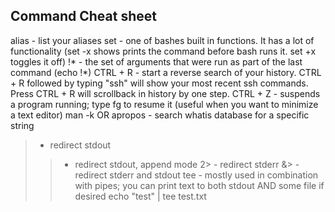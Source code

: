 ## Command Cheat sheet

alias - list your aliases
set - one of bashes built in functions. It has a lot of functionality (set -x shows prints the command before bash runs it. set +x toggles it off)
!* - the set of arguments that were run as part of the last command (echo !*)
CTRL + R - start a reverse search of your history. CTRL + R followed by typing "ssh" will show your most recent ssh commands. Press CTRL + R will scrollback in history by one step.
CTRL + Z - suspends a program running; type fg to resume it (useful when you want to minimize a text editor)
man -k OR apropos - search whatis database for a specific string
> - redirect stdout
>> - redirect stdout, append mode
2> - redirect stderr
&> - redirect stderr and stdout
tee - mostly used in combination with pipes; you can print text to both stdout AND some file if desired echo "test" | tee test.txt

